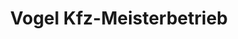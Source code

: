 ---
title: "Vogel Kfz-Meisterbetrieb"
url: /grossenkneten/vogel-kfz-meisterbetrieb/
shop: Autowerkstatt
---